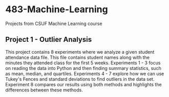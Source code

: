 # 483-Machine-Learning
Projects from CSUF Machine Learning course

## Project 1 - Outlier Analysis
This project contains 8 experiments where we analyze a given student attendance data file. This file contains student names along with the minutes they attended class for the first 5 weeks. Experiments 1 - 3 focus on reading the data into Python and then finding summary statistics, such as mean, median, and quartiles. Experiments 4 - 7 explore how we can use Tukey's Fences and standard deviations to find outliers in the data set. Experiment 8 compares our results using both methods and highlights the differences between these methods.

